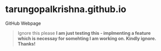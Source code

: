 # tarungopalkrishna.github.io
GitHub Webpage

 > Ignore this please
 > **I am just testing this - implmenting a feature which is necessay for somehting I am working on. Kindly ignore. Thanks!**
